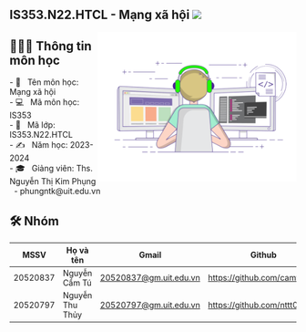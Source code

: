 <h2> IS353.N22.HTCL - Mạng xã hội <img src="https://github.com/souvikguria98/souvikguria98/blob/master/Hi.gif" width="25"></h2>
<img align="right" alt="GIF" src="https://raw.githubusercontent.com/devSouvik/devSouvik/master/gif3.gif" width="350"/>

<h2> 👨🏻‍💻 Thông tin môn học </h2>
- 🔭 &nbsp; Tên môn học: Mạng xã hội <br>
- 💻 &nbsp; Mã môn học: IS353 <br> 
- 🌱 &nbsp; Mã lớp: IS353.N22.HTCL <br>
- ✍️ &nbsp; Năm học: 2023-2024 <br>
- 🎓 &nbsp; Giảng viên: Ths. Nguyễn Thị Kim Phụng 
       &nbsp;      - phungntk@uit.edu.vn <br>

<h2>🛠 Nhóm</h2>

| MSSV | Họ và tên | Gmail | Github |
|--------------|-------|------|-------|
| 20520837 | Nguyễn Cẩm Tú | 20520837@gm.uit.edu.vn | https://github.com/camtu837 
| 20520797 | Nguyễn Thu Thủy | 20520797@gm.uit.edu.vn |  https://github.com/nttt0201





